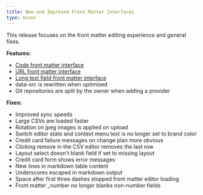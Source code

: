 ```yaml
---
title: New and Improved Front Matter Interfaces
type: minor
---
```



This release focuses on the front matter editing experience and general fixes.

**Features:**

* [Code front matter interface](/editing/front-matter/#code-block)
* [URL front matter interface](/editing/front-matter/#url)
* [Long text field front matter interface](/editing/front-matter/#large-text)
* data-src is rewritten when optimised
* Git repositories are split by the owner when adding a provider

**Fixes:**

* Improved sync speeds
* Large CSVs are loaded faster
* Rotation on jpeg images is applied on upload
* Switch editor state and context menu text is no longer set to brand color
* Credit card failure messages on change plan more obvious
* Clicking remove in the CSV editor removes the last row
* Layout select doesn't blank field if set to missing layout
* Credit card form shows error messages
* New lines in markdown table content
* Underscores escaped in markdown output
* Space after first three dashes stopped front matter editor loading
* Front matter \_number no longer blanks non-number fields
